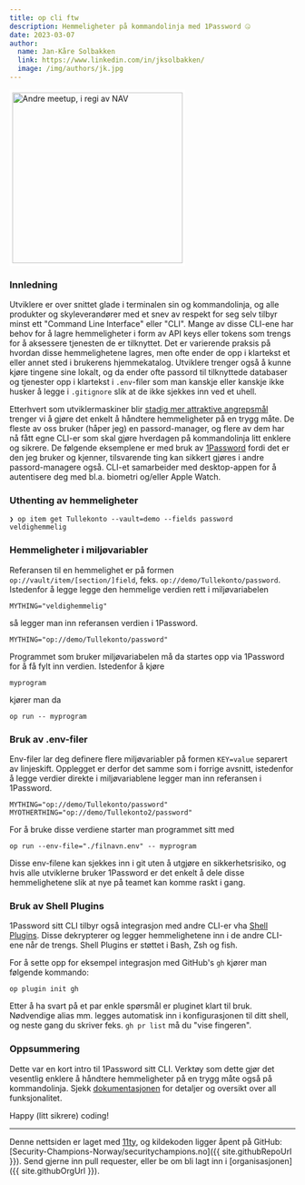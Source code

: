 ```yaml
---
title: op cli ftw
description: Hemmeligheter på kommandolinja med 1Password 🤐
date: 2023-03-07
author:
  name: Jan-Kåre Solbakken
  link: https://www.linkedin.com/in/jksolbakken/
  image: /img/authors/jk.jpg
---
```


<img src="/img/passwordnote.png" height="300px" style="border: 5px solid white" alt="Andre meetup, i regi av NAV" title="Andre meetup, i regi av NAV">

### Innledning

Utviklere er over snittet glade i terminalen sin og kommandolinja, og alle produkter og skyleverandører med et snev av respekt for seg selv tilbyr minst ett "Command Line Interface" eller "CLI". Mange av disse CLI-ene har behov for å lagre hemmeligheter i form av API keys eller tokens som trengs for å aksessere tjenesten de er tilknyttet. Det er varierende praksis på hvordan disse hemmelighetene lagres, men ofte ender de opp i klartekst et eller annet sted i brukerens hjemmekatalog. Utviklere trenger også å kunne kjøre tingene sine lokalt, og da ender ofte passord til tilknyttede databaser og tjenester opp i klartekst i `.env`-filer som man kanskje eller kanskje ikke husker å legge i `.gitignore` slik at de ikke sjekkes inn ved et uhell.

Etterhvert som utviklermaskiner blir [stadig mer attraktive angrepsmål](https://arstechnica.com/information-technology/2023/02/lastpass-hackers-infected-employees-home-computer-and-stole-corporate-vault/) trenger vi å gjøre det enkelt å håndtere hemmeligheter på en trygg måte. De fleste av oss bruker (håper jeg) en passord-manager, og flere av dem har nå fått egne CLI-er som skal gjøre hverdagen på kommandolinja litt enklere og sikrere. De følgende eksemplene er med bruk av [1Password](https://1password.com/downloads/command-line/) fordi det er den jeg bruker og kjenner, tilsvarende ting kan sikkert gjøres i andre passord-managere også. CLI-et samarbeider med desktop-appen for å autentisere deg med bl.a. biometri og/eller Apple Watch.

### Uthenting av hemmeligheter

```shell
❯ op item get Tullekonto --vault=demo --fields password
veldighemmelig
```

### Hemmeligheter i miljøvariabler

Referansen til en hemmelighet er på formen `op://vault/item/[section/]field`, feks. `op://demo/Tullekonto/password`. Istedenfor å legge legge den hemmelige verdien rett i miljøvariabelen

```shell
MYTHING="veldighemmelig"
```

så legger man inn referansen verdien i 1Password.

```shell
MYTHING="op://demo/Tullekonto/password"
```

Programmet som bruker miljøvariabelen må da startes opp via 1Password for å få fylt inn verdien. Istedenfor å kjøre

```shell
myprogram
```

kjører man da

```shell
op run -- myprogram
```

### Bruk av .env-filer

Env-filer lar deg definere flere miljøvariabler på formen `KEY=value` separert av linjeskift. Opplegget er derfor det samme som i forrige avsnitt, istedenfor å legge verdier direkte i miljøvariablene legger man inn referansen i 1Password.

```shell
MYTHING="op://demo/Tullekonto/password"
MYOTHERTHING="op://demo/Tullekonto2/password"
```

For å bruke disse verdiene starter man programmet sitt med

```shell
op run --env-file="./filnavn.env" -- myprogram
```

Disse env-filene kan sjekkes inn i git uten å utgjøre en sikkerhetsrisiko, og hvis alle utviklerne bruker 1Password er det enkelt å dele disse hemmelighetene slik at nye på teamet kan komme raskt i gang.

### Bruk av Shell Plugins

1Password sitt CLI tilbyr også integrasjon med andre CLI-er vha [Shell Plugins](https://developer.1password.com/docs/cli/shell-plugins/). Disse dekrypterer og legger hemmelighetene inn i de andre CLI-ene når de trengs. Shell Plugins er støttet i Bash, Zsh og fish.

For å sette opp for eksempel integrasjon med GitHub's `gh` kjører man følgende kommando:

```shell
op plugin init gh
```

Etter å ha svart på et par enkle spørsmål er pluginet klart til bruk. Nødvendige alias mm. legges automatisk inn i konfigurasjonen til ditt shell, og neste gang du skriver feks. `gh pr list` må du "vise fingeren".

### Oppsummering

Dette var en kort intro til 1Password sitt CLI. Verktøy som dette gjør det vesentlig enklere å håndtere hemmeligheter på en trygg måte også på kommandolinja. Sjekk [dokumentasjonen](https://developer.1password.com/docs/cli/get-started/) for detaljer og oversikt over all funksjonalitet.

Happy (litt sikrere) coding!

---

Denne nettsiden er laget med [11ty](https://www.11ty.dev), og kildekoden ligger åpent på GitHub: [Security-Champions-Norway/securitychampions.no]({{ site.githubRepoUrl }}). Send gjerne inn pull requester, eller be om bli lagt inn i [organisasjonen]({{ site.githubOrgUrl }}).
